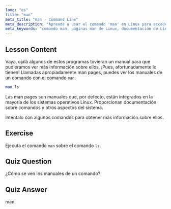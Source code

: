 ```yaml
---
lang: "es"
title: "man"
meta_title: "man - Command Line"
meta_description: "Aprende a usar el comando 'man' en Linux para acceder a los manuales de comandos. Descubre documentación esencial de Linux para principiantes y mejora tus habilidades de línea de comandos."
meta_keywords: "comando man, páginas man de Linux, documentación de Linux, tutorial de Linux, guía de línea de comandos, Linux para principiantes"
---
```


## Lesson Content

Vaya, ojalá algunos de estos programas tuvieran un manual para que pudiéramos ver más información sobre ellos. ¡Pues, afortunadamente lo tienen! Llamadas apropiadamente man pages, puedes ver los manuales de un comando con el comando `man`.

```bash
man ls
```

Las man pages son manuales que, por defecto, están integrados en la mayoría de los sistemas operativos Linux. Proporcionan documentación sobre comandos y otros aspectos del sistema.

Inténtalo con algunos comandos para obtener más información sobre ellos.

## Exercise

Ejecuta el comando `man` sobre el comando `ls`.

## Quiz Question

¿Cómo se ven los manuales de un comando?

## Quiz Answer

man
